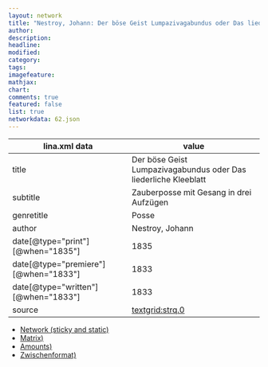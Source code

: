 ```yaml
---
layout: network
title: "Nestroy, Johann: Der böse Geist Lumpazivagabundus oder Das liederliche Kleeblatt (1833)"
author:
description:
headline:
modified:
category:
tags:
imagefeature: 
mathjax: 
chart: 
comments: true
featured: false
list: true
networkdata: 62.json
---
```

lina.xml data  | value
------------- | -------------
title|Der böse Geist Lumpazivagabundus oder Das liederliche Kleeblatt
subtitle|Zauberposse mit Gesang in drei Aufzügen
genretitle|Posse
author|Nestroy, Johann
date[@type="print"][@when="1835"]|1835
date[@type="premiere"][@when="1833"]|1833
date[@type="written"][@when="1833"]|1833
source|[textgrid:strq.0](https://textgridlab.org/1.0/tgcrud-public/rest/textgrid:strq.0/data)



* [Network (sticky and static)](/linas/network62)
* [Matrix)](/linas/matrix62)
* [Amounts)](/linas/amount62)
* [Zwischenformat)](/linas/lina62 )
